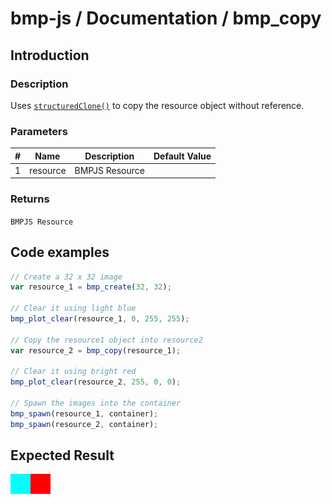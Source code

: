 # bmp-js / Documentation / bmp_copy

## Introduction

### Description

Uses [`structuredClone()`](https://developer.mozilla.org/en-US/docs/Web/API/structuredClone) to copy the resource object without reference.

### Parameters

|#|Name|Description|Default Value|
|-|-|-|-|
|1|resource|BMPJS Resource||

### Returns
`BMPJS Resource`

## Code examples

```js
// Create a 32 x 32 image
var resource_1 = bmp_create(32, 32);

// Clear it using light blue
bmp_plot_clear(resource_1, 0, 255, 255);

// Copy the resource1 object into resource2
var resource_2 = bmp_copy(resource_1);

// Clear it using bright red
bmp_plot_clear(resource_2, 255, 0, 0);

// Spawn the images into the container
bmp_spawn(resource_1, container);
bmp_spawn(resource_2, container);
```

## Expected Result

![expected-result](./img/002.png)
